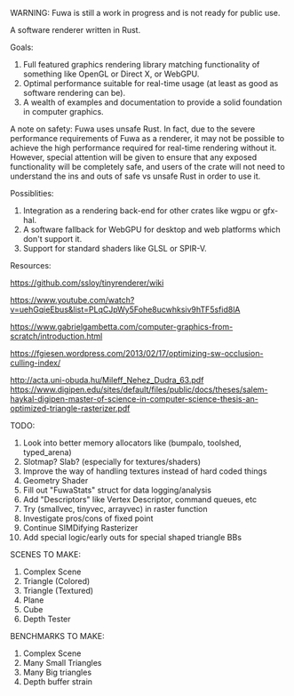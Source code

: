WARNING: Fuwa is still a work in progress and is not ready for public use. 

A software renderer written in Rust.

Goals:
1. Full featured graphics rendering library matching functionality of something like OpenGL or Direct X, or WebGPU.
1. Optimal performance suitable for real-time usage (at least as good as software rendering can be).
1. A wealth of examples and documentation to provide a solid foundation in computer graphics.

A note on safety:
Fuwa uses unsafe Rust. In fact, due to the severe performance requirements of Fuwa as a renderer, it may not be possible to achieve the high performance required for real-time rendering without it. However, special attention will be given to ensure that any exposed functionality will be completely safe, and users of the crate will not need to understand the ins and outs of safe vs unsafe Rust in order to use it.

Possiblities:
1. Integration as a rendering back-end for other crates like wgpu or gfx-hal.
1. A software fallback for WebGPU for desktop and web platforms which don't support it.
1. Support for standard shaders like GLSL or SPIR-V.

Resources:

https://github.com/ssloy/tinyrenderer/wiki

https://www.youtube.com/watch?v=uehGqieEbus&list=PLqCJpWy5Fohe8ucwhksiv9hTF5sfid8lA

https://www.gabrielgambetta.com/computer-graphics-from-scratch/introduction.html

https://fgiesen.wordpress.com/2013/02/17/optimizing-sw-occlusion-culling-index/

http://acta.uni-obuda.hu/Mileff_Nehez_Dudra_63.pdf
https://www.digipen.edu/sites/default/files/public/docs/theses/salem-haykal-digipen-master-of-science-in-computer-science-thesis-an-optimized-triangle-rasterizer.pdf


TODO:
1. Look into better memory allocators like (bumpalo, toolshed, typed_arena)
1. Slotmap? Slab? (especially for textures/shaders)
1. Improve the way of handling textures instead of hard coded things
1. Geometry Shader
1. Fill out "FuwaStats" struct for data logging/analysis
1. Add "Descriptors" like Vertex Descriptor, command queues, etc
1. Try (smallvec, tinyvec, arrayvec) in raster function
1. Investigate pros/cons of fixed point
1. Continue SIMDifying Rasterizer
1. Add special logic/early outs for special shaped triangle BBs

SCENES TO MAKE:
1. Complex Scene
1. Triangle (Colored)
1. Triangle (Textured)
1. Plane
1. Cube
1. Depth Tester

BENCHMARKS TO MAKE:
1. Complex Scene
1. Many Small Triangles
1. Many Big triangles
1. Depth buffer strain